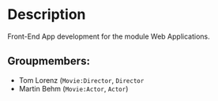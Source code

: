 # Description
Front-End App development for the module Web Applications.

## Groupmembers: 
* Tom Lorenz (`Movie:Director`, `Director`
* Martin Behm (`Movie:Actor`, `Actor`)
